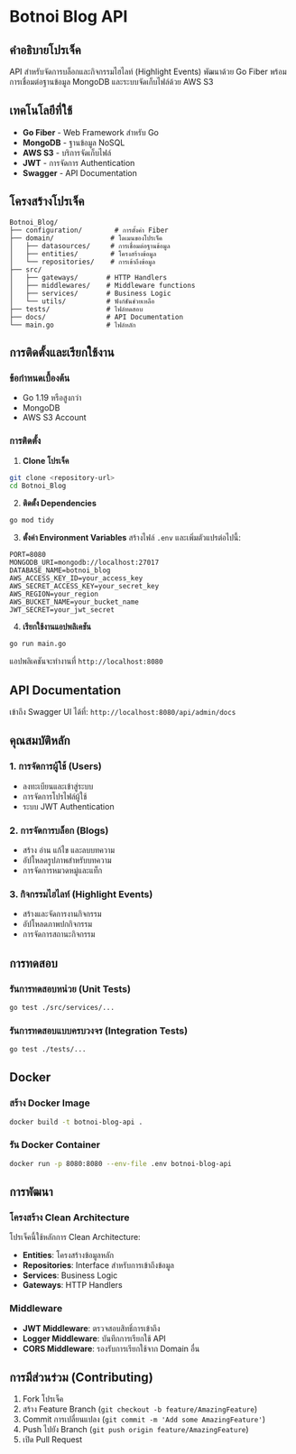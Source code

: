 # Botnoi Blog API

## คำอธิบายโปรเจ็ค
API สำหรับจัดการบล็อกและกิจกรรมไฮไลท์ (Highlight Events) พัฒนาด้วย Go Fiber พร้อมการเชื่อมต่อฐานข้อมูล MongoDB และระบบจัดเก็บไฟล์ด้วย AWS S3

## เทคโนโลยีที่ใช้
- **Go Fiber** - Web Framework สำหรับ Go
- **MongoDB** - ฐานข้อมูล NoSQL
- **AWS S3** - บริการจัดเก็บไฟล์
- **JWT** - การจัดการ Authentication
- **Swagger** - API Documentation

## โครงสร้างโปรเจ็ค

```
Botnoi_Blog/
├── configuration/        # การตั้งค่า Fiber
├── domain/              # โดเมนของโปรเจ็ค
│   ├── datasources/     # การเชื่อมต่อฐานข้อมูล
│   ├── entities/        # โครงสร้างข้อมูล
│   └── repositories/    # การเข้าถึงข้อมูล
├── src/
│   ├── gateways/       # HTTP Handlers
│   ├── middlewares/    # Middleware functions
│   ├── services/       # Business Logic
│   └── utils/          # ฟังก์ชันช่วยเหลือ
├── tests/              # ไฟล์ทดสอบ
├── docs/               # API Documentation
└── main.go             # ไฟล์หลัก
```

## การติดตั้งและเรียกใช้งาน

### ข้อกำหนดเบื้องต้น
- Go 1.19 หรือสูงกว่า
- MongoDB
- AWS S3 Account

### การติดตั้ง

1. **Clone โปรเจ็ค**
```bash
git clone <repository-url>
cd Botnoi_Blog
```

2. **ติดตั้ง Dependencies**
```bash
go mod tidy
```

3. **ตั้งค่า Environment Variables**
สร้างไฟล์ `.env` และเพิ่มตัวแปรต่อไปนี้:
```env
PORT=8080
MONGODB_URI=mongodb://localhost:27017
DATABASE_NAME=botnoi_blog
AWS_ACCESS_KEY_ID=your_access_key
AWS_SECRET_ACCESS_KEY=your_secret_key
AWS_REGION=your_region
AWS_BUCKET_NAME=your_bucket_name
JWT_SECRET=your_jwt_secret
```

4. **เรียกใช้งานแอปพลิเคชัน**
```bash
go run main.go
```

แอปพลิเคชันจะทำงานที่ `http://localhost:8080`

## API Documentation
เข้าถึง Swagger UI ได้ที่: `http://localhost:8080/api/admin/docs`

## คุณสมบัติหลัก

### 1. การจัดการผู้ใช้ (Users)
- ลงทะเบียนและเข้าสู่ระบบ
- การจัดการโปรไฟล์ผู้ใช้
- ระบบ JWT Authentication

### 2. การจัดการบล็อก (Blogs)
- สร้าง อ่าน แก้ไข และลบบทความ
- อัปโหลดรูปภาพสำหรับบทความ
- การจัดการหมวดหมู่และแท็ก

### 3. กิจกรรมไฮไลท์ (Highlight Events)
- สร้างและจัดการงานกิจกรรม
- อัปโหลดภาพปกกิจกรรม
- การจัดการสถานะกิจกรรม

## การทดสอบ

### รันการทดสอบหน่วย (Unit Tests)
```bash
go test ./src/services/...
```

### รันการทดสอบแบบครบวงจร (Integration Tests)
```bash
go test ./tests/...
```

## Docker

### สร้าง Docker Image
```bash
docker build -t botnoi-blog-api .
```

### รัน Docker Container
```bash
docker run -p 8080:8080 --env-file .env botnoi-blog-api
```

## การพัฒนา

### โครงสร้าง Clean Architecture
โปรเจ็คนี้ใช้หลักการ Clean Architecture:
- **Entities**: โครงสร้างข้อมูลหลัก
- **Repositories**: Interface สำหรับการเข้าถึงข้อมูล
- **Services**: Business Logic
- **Gateways**: HTTP Handlers

### Middleware
- **JWT Middleware**: ตรวจสอบสิทธิ์การเข้าถึง
- **Logger Middleware**: บันทึกการเรียกใช้ API
- **CORS Middleware**: รองรับการเรียกใช้จาก Domain อื่น

## การมีส่วนร่วม (Contributing)
1. Fork โปรเจ็ค
2. สร้าง Feature Branch (`git checkout -b feature/AmazingFeature`)
3. Commit การเปลี่ยนแปลง (`git commit -m 'Add some AmazingFeature'`)
4. Push ไปยัง Branch (`git push origin feature/AmazingFeature`)
5. เปิด Pull Request

